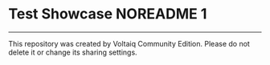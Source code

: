 # Test Showcase NOREADME 1



---

This repository was created by Voltaiq Community Edition. Please do not delete it or change its
sharing settings.

